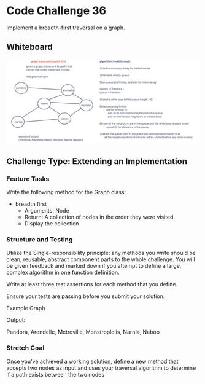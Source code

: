 # Code Challenge 36

Implement a breadth-first traversal on a graph.

## Whiteboard

![graph breadth first whiteboard](./graph-breadth-whiteboard.png)

## Challenge Type: Extending an Implementation

### Feature Tasks

Write the following method for the Graph class:

- breadth first
  - Arguments: Node
  - Return: A collection of nodes in the order they were visited.
  - Display the collection

### Structure and Testing

Utilize the Single-responsibility principle: any methods you write should be clean, reusable, abstract component parts to the whole challenge. You will be given feedback and marked down if you attempt to define a large, complex algorithm in one function definition.

Write at least three test assertions for each method that you define.

Ensure your tests are passing before you submit your solution.

Example
Graph

Output:

Pandora, Arendelle, Metroville, Monstroplolis, Narnia, Naboo

### Stretch Goal

Once you’ve achieved a working solution, define a new method that accepts two nodes as input and uses your traversal algorithm to determine if a path exists between the two nodes
